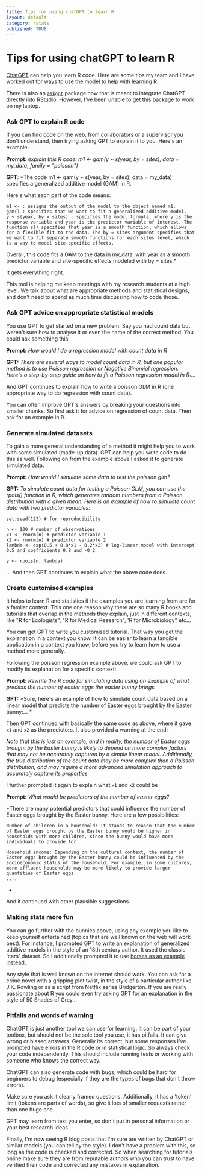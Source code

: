 ```yaml
---
title: Tips for using chatGPT to learn R
layout: default
category: rstats
published: TRUE
---
```


# Tips for using chatGPT to learn R 

[ChatGPT](https://openai.com/blog/chatgpt) can help you learn R code. Here are some tips my team and I have worked out for ways to use the model to help with learning R. 

There is also an [`askgpt`](https://www.r-bloggers.com/2023/04/introducing-askgpt-a-chat-interface-that-helps-you-to-learn-r/) package now that is meant to integrate ChatGPT directly into RStudio. However, I've been unable to get this package to work on my laptop. 

### Ask GPT to explain R code

If you can find code on the web, from collaborators or a supervisor you don't understand, then trying asking GPT to explain it to you. Here's an example:

**Prompt:** *explain this R code: m1 <- gam(y ~ s(year, by = sites), data  = my_data, family = "poisson")* 

**GPT**: *The code m1 <- gam(y ~ s(year, by = sites), data = my_data) specifies a generalized additive model (GAM) in R.

Here's what each part of the code means:

    m1 <- : assigns the output of the model to the object named m1.
    gam() : specifies that we want to fit a generalized additive model.
    y ~ s(year, by = sites) : specifies the model formula, where y is the response variable and year is the predictor variable of interest. The function s() specifies that year is a smooth function, which allows for a flexible fit to the data. The by = sites argument specifies that we want to fit separate smooth functions for each sites level, which is a way to model site-specific effects.

Overall, this code fits a GAM to the data in my_data, with year as a smooth predictor variable and site-specific effects modeled with by = sites.*

It gets everything right. 

This tool is helping me keep meetings with my research students at a high level. We talk about what are appropriate methods and statistical designs, and don't need to spend as much time discussing how to code those. 

### Ask GPT advice on appropriate statistical models 

You use GPT to get started on a new problem. Say you had count data but weren't sure how to analyse it or even the name of the correct method. You could ask something this:

**Prompt:** *How would I do a regression model with count data in R* 

**GPT:** *There are several ways to model count data in R, but one popular method is to use Poisson regression or Negative Binomial regression. Here's a step-by-step guide on how to fit a Poisson regression model in R:...* 

And GPT continues to explain how to write a poisson GLM in R (one appropriate way to do regression with count data). 

You can often improve GPT's answers by breaking your questions into smaller chunks. So first ask it for advice on regression of count data. Then ask for an example in R. 

### Generate simulated datasets 

To gain a more general understanding of a method it might help you to work with some simulated (made-up data). GPT can help you write code to do this as well. Following on from the example above I asked it to generate simulated data. 

**Prompt:** *How would I simulate some data to test the poisson glm?* 

**GPT:** *To simulate count data for testing a Poisson GLM, you can use the rpois() function in R, which generates random numbers from a Poisson distribution with a given mean. Here is an example of how to simulate count data with two predictor variables:* 

``` 
set.seed(123) # for reproducibility

n <- 100 # number of observations
x1 <- rnorm(n) # predictor variable 1
x2 <- rnorm(n) # predictor variable 2
lambda <- exp(0.5 + 0.8*x1 - 0.2*x2) # log-linear model with intercept 0.5 and coefficients 0.8 and -0.2

y <- rpois(n, lambda) 

```
... And then GPT continues to explain what the above code does. 


### Create customised examples 

It helps to learn R and statistics if the examples you are learning from are for a familar context. This one one reason  why there are so many R books and tutorials that overlap in the methods they explain, just in different contexts, like "R for Ecologists", "R for Medical Research", 'R for Microbiology" etc... 

You can get GPT to write you customised tutorial. That way you get the explanation in a context you know. It can be easier to learn a tangible application in a context you know, before you try to learn how to use a method more generally. 

Following the poisson regression example above, we could ask GPT to modify its explanation for a specific context: 

**Prompt:** *Rewrite the R code for simulating data using an example of what predicts the number of easter eggs the easter bunny brings* 

**GPT:** *Sure, here's an example of how to simulate count data based on a linear model that predicts the number of Easter eggs brought by the Easter bunny:... * 

Then GPT continued with basically the same code as above, where it gave `x1` and `x2` as the predictors. It also provided a warning at the end: 

*Note that this is just an example, and in reality, the number of Easter eggs brought by the Easter bunny is likely to depend on more complex factors that may not be accurately captured by a simple linear model. Additionally, the true distribution of the count data may be more complex than a Poisson distribution, and may require a more advanced simulation approach to accurately capture its properties*

I further prompted it again to explain what `x1` and `x2` could be

**Prompt:** *What would be predictors of the number of easter eggs?* 

*There are many potential predictors that could influence the number of Easter eggs brought by the Easter bunny. Here are a few possibilities:

    Number of children in a household: It stands to reason that the number of Easter eggs brought by the Easter bunny would be higher in households with more children, since the bunny would have more individuals to provide for.

    Household income: Depending on the cultural context, the number of Easter eggs brought by the Easter bunny could be influenced by the socioeconomic status of the household. For example, in some cultures, more affluent households may be more likely to provide larger quantities of Easter eggs.
    ....
*

And it continued with other plausible suggestions. 

### Making stats more fun

You can go further with the bunnies above, using any example you like to keep yourself entertained (topics that are well known on the web will work best). For instance, I prompted GPT to write an explanation of generalized additive models in the style of an 18th century author. It used the classic 'cars' dataset. So I additionally prompted it to use [horses as an example instead.](https://www.seascapemodels.org/rstats/2023/04/07/GAMs-in-R-18th-century-style.html).  

Any style that is well known on the internet should work. You can ask for a crime novel with a gripping plot twist, in the style of a particular author like J.K. Rowling or as a script from Netflix series Bridgerton. If you are really passionate about R you could even try asking GPT for an explanation in the style of 50 Shades of Grey... 

### Pitfalls and words of warning

ChatGPT is just another tool we can use for learning. It can be part of your toolbox, but should not be the sole tool you use, it has pitfalls. It can give wrong or biased answers. Generally its correct, but some responses I've prompted have errors in the R code or in statistical logic. So always check your code independently. This should include running tests or working with someone who knows the correct way. 

ChatGPT can also generate code with bugs, which could be hard for beginners to debug (especially if they are the types of bugs that don't throw errors). 

Make sure you ask it clearly framed questions. Additionally, it has a 'token' limit (tokens are parts of words), so give it lots of smaller requests rather than one huge one. 

GPT may learn from text you enter, so don't put in personal information or your best research ideas. 

Finally, I'm now seeing R blog posts that I'm sure are written by ChatGPT or similar models (you can tell by the style). I don't have a problem with this, so long as the code is checked and corrected. So when searching for tutorials online make sure they are from reputable authors who you can trust to have verified their code and corrected any mistakes in explanation. 
